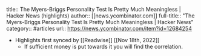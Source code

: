 title:: The Myers-Briggs Personality Test Is Pretty Much Meaningless | Hacker News (highlights)
author:: [[news.ycombinator.com]]
full-title:: "The Myers-Briggs Personality Test Is Pretty Much Meaningless | Hacker News"
category:: #articles
url:: https://news.ycombinator.com/item?id=12684254

- Highlights first synced by [[Readwise]] [[Nov 18th, 2022]]
	- If sufficient money is put towards it you will find the correlation.